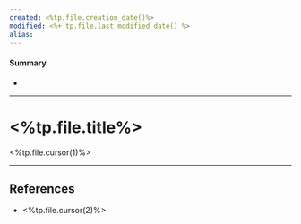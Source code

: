 ```yaml
---
created: <%tp.file.creation_date()%>
modified: <%+ tp.file.last_modified_date() %>
alias: 
---
```

#### Summary
+ 

----
# <%tp.file.title%>

<%tp.file.cursor(1)%>

----

## References
+ <%tp.file.cursor(2)%>